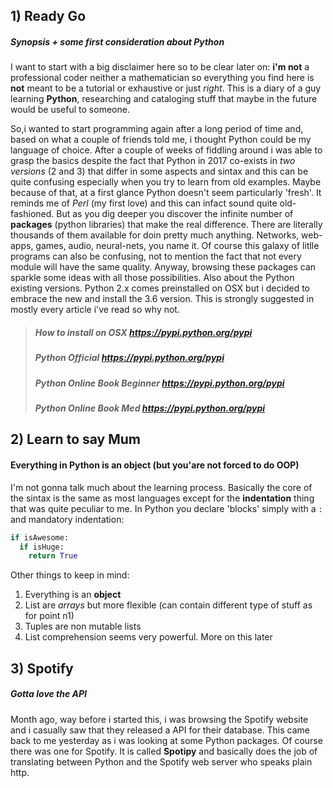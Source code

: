 ## 1) Ready Go
##### Synopsis + some first consideration about Python
I want to start with a big disclaimer here so to be clear later on: **i'm not** a professional coder neither a mathematician so everything you find here is **not** meant to be a tutorial or exhaustive or just *right*. This is a diary of a guy learning **Python**, researching and cataloging stuff that maybe in the future would be useful to someone.

So,i wanted to start programming again after a long period of time and, based on what a couple of friends told me, i thought Python could be my language of choice. After a couple of weeks of fiddling around i was able to grasp the basics despite the fact that Python in 2017 co-exists in *two versions* (2 and 3) that differ in some aspects and sintax and this can be quite confusing especially when you try to learn from old examples. Maybe because of that, at a first glance Python doesn't seem particularly 'fresh'. It reminds me of *Perl* (my first love) and this can infact sound quite old-fashioned. But as you dig deeper you discover the infinite number of **packages** (python libraries) that make the real difference. There are literally thousands of them available for doin pretty much anything. Networks, web-apps, games, audio, neural-nets, you name it. Of course this galaxy of litlle programs can also be confusing, not to mention the fact that not every module will have the same quality. Anyway, browsing these packages can sparkle some ideas with all those possibilities.
Also about the Python existing versions. Python 2.x comes preinstalled on OSX but i decided to embrace the new and install the 3.6 version. This is strongly suggested in mostly every article i've read so why not.
> ##### How to install on OSX  https://pypi.python.org/pypi
> ##### Python Official https://pypi.python.org/pypi
> ##### Python Online Book Beginner https://pypi.python.org/pypi
> ##### Python Online Book Med https://pypi.python.org/pypi

## 2) Learn to say Mum
#### Everything in Python is an object (but you'are not forced to do OOP)
I'm not gonna talk much about the learning process. Basically the core of the sintax is the same as most languages except for the **indentation** thing that was quite peculiar to me. In Python you declare 'blocks' simply with a `:` and mandatory indentation:
```python
if isAwesome:
  if isHuge:
    return True
```
Other things to keep in mind:
1. Everything is an **object**
2. List are *arrays* but more flexible (can contain different type of stuff as for point n1)
3. Tuples are non mutable lists
4. List comprehension seems very powerful. More on this later



## 3) Spotify
##### Gotta love the API
Month ago, way before i started this, i was browsing the Spotify website and i casually saw that they released a API for their database. This came back to me yesterday as i was looking at some Python packages. Of course there was one for Spotify. It is called **Spotipy** and basically does the job of translating between Python and the Spotify web server who speaks plain http. 


